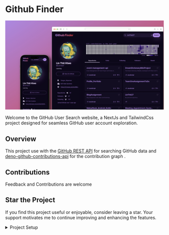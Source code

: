 # Github Finder


![Project Image](./docs/project.jpg)


Welcome to the GitHub User Search website, a NextJs and TailwindCss project designed for seamless GitHub user account exploration.

## Overview

This project use with the [GitHub REST API](https://docs.github.com/en/rest)  for searching GitHub data and [deno-github-contributions-api](https://github.com/kawarimidoll/deno-github-contributions-api) for  the contribution graph .

## Contributions

Feedback and Contributions are welcome 

## Star the Project

If you find this project useful or enjoyable, consider leaving a star. Your support motivates me to continue improving and enhancing the features.


<details>
<summary>Project Setup</summary>



This is a [Next.js](https://nextjs.org/) project bootstrapped with [`create-next-app`](https://github.com/vercel/next.js/tree/canary/packages/create-next-app).

## Getting Started

First, install necessary dependencies
```bash 
npm i 
#or
npm install
```

After that, run the development server:

```bash
npm run dev
# or
yarn dev
# or
pnpm dev
# or
bun dev
```

Open [http://localhost:3000](http://localhost:3000) with your browser to see the result.

You can start editing the page by modifying `app/page.tsx`. The page auto-updates as you edit the file.

This project uses [`next/font`](https://nextjs.org/docs/basic-features/font-optimization) to automatically optimize and load Inter, a custom Google Font.

## Learn More

To learn more about Next.js, take a look at the following resources:

- [Next.js Documentation](https://nextjs.org/docs) - learn about Next.js features and API.
- [Learn Next.js](https://nextjs.org/learn) - an interactive Next.js tutorial.

You can check out [the Next.js GitHub repository](https://github.com/vercel/next.js/) - your feedback and contributions are welcome!


## Deploy on Vercel

The easiest way to deploy your Next.js app is to use the [Vercel Platform](https://vercel.com/new?utm_medium=default-template&filter=next.js&utm_source=create-next-app&utm_campaign=create-next-app-readme) from the creators of Next.js.

Check out our [Next.js deployment documentation](https://nextjs.org/docs/deployment) for more details.


</details>

